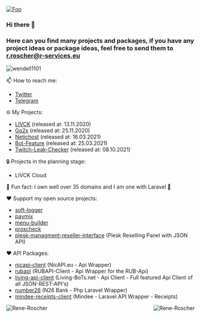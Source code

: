 [![Foo](https://cdn.livck.com/livck/livck-logo-dark.svg)](http://livck.com/)

### Hi there 👋
### Here can you find many projects and packages, if you have any project ideas or package ideas, feel free to send them to r.roscher@r-services.eu

<p align="left"> <img src="https://komarev.com/ghpvc/?username=Rene-Roscher&label=Profile%20views&color=0e75b6&style=flat" alt="wendell1101" /> </p>

📫 How to reach me:

- [Twitter](https://twitter.com/InFeCtedEv_)
- [Telegram](https://t.me/rroscher)

🌐 My Projects:

- [LIVCK](https://livck.com) (released at: 13.11.2020)
- [Go2x](https://go2x.link) (released at: 25.11.2020)
- [Netichost](https://netichost.com) (released at: 16.03.2021)
- [Bot-Feature](https://bot-feature.com) (released at: 25.03.2021)
- [Twitch-Leak-Checker](twitch-beta.vercel.app) (released at: 08.10.2021)

🔒 Projects in the planning stage:

- LIVCK Cloud

🔭 Fun fact: I own well over 35 domains and I am one with Laravel 🤝

❤️ Support my open source projects:
- [soft-logger](https://github.com/Rene-Roscher/soft-logger)
- [paymix](https://github.com/Rene-Roscher/paymix)
- [menu-builder](https://github.com/Rene-Roscher/menu-builder)
- [proxcheck](https://github.com/Rene-Roscher/proxcheck)
- [plesk-managment-reseller-interface](https://github.com/Rene-Roscher/plesk-managment-reseller-interface) (Plesk Reselling Panel with JSON API)

❤️ API Packages:
- [nicapi-client](https://github.com/Rene-Roscher/nicapi-client) (NicAPI.eu - Api Wrapper)
- [rubapi](https://github.com/Rene-Roscher/rubapi) (RUBAPI-Client - Api Wrapper for the RUB-Api)
- [living-api-client](https://github.com/Rene-Roscher/living-api-client) (Living-BoTs.net - Api Client - Full featured Api Client of all JSON-REST-API's)
- [number26](https://github.com/Rene-Roscher/number26) (N26 Bank - Php Laravel Wrapper)
- [mindee-receipts-client](https://github.com/Rene-Roscher/mindee-receipts-client) (Mindee - Laravel API Wrapper - Receipts)

<p align="center">
    <img align="left" src=https://github-readme-stats.vercel.app/api?username=Rene-Roscher&show_icons=true alt=Rene-Roscher />
    <img align="right" src="https://github-readme-stats.vercel.app/api/top-langs/?username=rene-roscher&layout=compact" alt="Rene-Roscher" />
</p>
